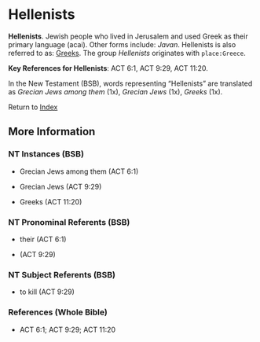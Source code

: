 # Hellenists
**Hellenists**. 
Jewish people who lived in Jerusalem and used Greek as their primary language (acai). 
Other forms include: 
*Javan*. 
Hellenists is also referred to as: 
[Greeks](group:Greek.md). 
The group _Hellenists_ originates with `place:Greece`. 


**Key References for Hellenists**: 
ACT 6:1, ACT 9:29, ACT 11:20. 




In the New Testament (BSB), words representing “Hellenists” are translated as 
*Grecian Jews among them* (1x), *Grecian Jews* (1x), *Greeks* (1x). 


Return to [Index](00-Index.md)

## More Information

### NT Instances (BSB)

* Grecian Jews among them (ACT 6:1)

* Grecian Jews (ACT 9:29)

* Greeks (ACT 11:20)



### NT Pronominal Referents (BSB)

* their (ACT 6:1)

*  (ACT 9:29)



### NT Subject Referents (BSB)

* to kill (ACT 9:29)



### References (Whole Bible)

* ACT 6:1; ACT 9:29; ACT 11:20



